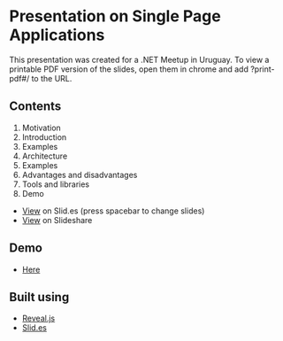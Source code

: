 Presentation on Single Page Applications
================

This presentation was created for a .NET Meetup in Uruguay. To view a printable PDF version of the slides, open them in chrome and add ?print-pdf#/ to the URL.

Contents
---------
 1. Motivation
 2. Introduction
 3. Examples
 4. Architecture
 5. Examples
 6. Advantages and disadvantages
 7. Tools and libraries
 8. Demo

- [View](https://slid.es/diegocard/single-page-applications) on Slid.es (press spacebar to change slides)
- [View](http://www.slideshare.net/dcslides/spa-25806613) on Slideshare

Demo
---------
- [Here](https://github.com/diegocard/PluralsightSpaJumpStartFinal)

Built using
---------
- [Reveal.js](http://lab.hakim.se/reveal-js/)
- [Slid.es](http://www.slid.es/)
